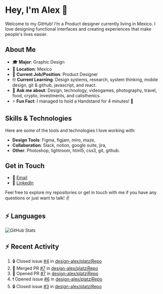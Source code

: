 # Hey, I'm Alex 👋

Welcome to my GitHub! I’m a Product designer currently living in Mexico. I love designing functional interfaces and creating experiences that make people's lives
easier.

## About Me

- 🎓 **Major**: Graphic Design  
- 📍 **Location**: Mexico  
- 💼 **Current Job/Position**: Product Designer
- 🤓 **Current Learning**: Design systems, research, system thinking, mobile design, git & github, javascript, and react.
- 💬 **Ask me about**: Design, technology, videogames, photography, travel, food, crypto, investments, and calisthenics.
- ⚡ **Fun Fact**: I managed to hold a Handstand for 4 minutes! 🤸

## Skills & Technologies

Here are some of the tools and technologies I love working with:

- **Design Tools**: Figma, figjam, miro, maze, 
- **Collaboration**: Slack, notion, google suite, jira, 
- **Other**: Photoshop, lightroom, html5, css3, git, github.

[//]: # (## Projects)

[//]: # ()
[//]: # (Here are some of my favorite repositories and projects:)

[//]: # ()
[//]: # (- [Project 1]&#40;https://github.com/yourusername/project1&#41; - Brief description of your project.)


## Get in Touch

- 📧 [Email](mailto:alexdesign010@gmail.com)
- 💼 [LinkedIn](https://www.linkedin.com/)

[//]: # (- 🌐 **Website/Portfolio**: [Your Personal Website or Portfolio URL])

Feel free to explore my repositories or get in touch with me if you have any questions or just want to talk! ✌️

## :zap: Languages

![GitHub Stats](https://github-readme-stats.vercel.app/api/top-langs/?username=design-alex&hide_border=true&layout=compact)


## :zap: Recent Activity
<!--START_SECTION:activity-->
1. 🔒 Closed issue [#4](https://github.com/design-alex/platziRepo/issues/4) in [design-alex/platziRepo](https://github.com/design-alex/platziRepo)
2. 🎉 Merged PR [#7](https://github.com/design-alex/platziRepo/pull/7) in [design-alex/platziRepo](https://github.com/design-alex/platziRepo)
3. 💪 Opened PR [#7](https://github.com/design-alex/platziRepo/pull/7) in [design-alex/platziRepo](https://github.com/design-alex/platziRepo)
4. ❗ Opened issue [#6](https://github.com/design-alex/platziRepo/issues/6) in [design-alex/platziRepo](https://github.com/design-alex/platziRepo)
5. 🔒 Closed issue [#3](https://github.com/design-alex/platziRepo/issues/3) in [design-alex/platziRepo](https://github.com/design-alex/platziRepo)
<!--END_SECTION:activity-->


<!--RECENT_ACTIVITY:start-->
<!--RECENT_ACTIVITY:last_update-->


<!--
**design-alex/design-alex** is a ✨ _special_ ✨ repository because its `README.md` (this file) appears on your GitHub profile.

Here are some ideas to get you started:

- 🔭 I’m currently working on ...
- 🌱 I’m currently learning ...
- 👯 I’m looking to collaborate on ...
- 🤔 I’m looking for help with ...
- 💬 Ask me about ...
- 📫 How to reach me: ...
- 😄 Pronouns: ...
- ⚡ Fun fact: ...
-->
